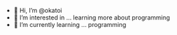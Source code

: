 - 👋 Hi, I’m @okatoi
- 👀 I’m interested in ... learning more about programming
- 🌱 I’m currently learning ... programming

<!---
okatoi/okatoi is a ✨ special ✨ repository because its `README.md` (this file) appears on your GitHub profile.
You can click the Preview link to take a look at your changes.
--->
